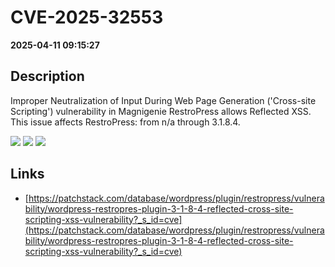 # CVE-2025-32553

**2025-04-11 09:15:27**

## Description
Improper Neutralization of Input During Web Page Generation ('Cross-site Scripting') vulnerability in Magnigenie RestroPress allows Reflected XSS. This issue affects RestroPress: from n/a through 3.1.8.4.

![](https://img.shields.io/static/v1?label=Score&message=7.1&color=red)
![](https://img.shields.io/static/v1?label=Severity&message=HIGH&color=red)
![](https://img.shields.io/static/v1?label=CWE&message=XSS&color=green)

## Links
- [https://patchstack.com/database/wordpress/plugin/restropress/vulnerability/wordpress-restropres-plugin-3-1-8-4-reflected-cross-site-scripting-xss-vulnerability?_s_id=cve](https://patchstack.com/database/wordpress/plugin/restropress/vulnerability/wordpress-restropres-plugin-3-1-8-4-reflected-cross-site-scripting-xss-vulnerability?_s_id=cve)
